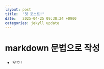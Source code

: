 ```yaml
---
layout: post
title:  "첫 포스트!"
date:   2025-04-25 09:38:24 +0900
categories: jekyll update
---
```


# markdown 문법으로 작성
- 오호 !